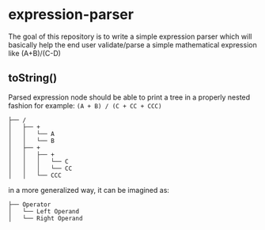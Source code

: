 # expression-parser
The goal of this repository is to write a simple expression parser which will basically help the end user validate/parse a simple mathematical expression like (A+B)/(C-D)

## toString()
Parsed expression node should be able to print a tree in a properly nested fashion for example: `(A + B) / (C + CC + CCC)`
```
├── /
│   ├── +
│   │   └── A
│   │   └── B
│   ├── +
│   │   ├── +
│   │   │   └── C
│   │   │   └── CC
│   │   └── CCC
```
in a more generalized way, it can be imagined as: 
```
├── Operator
│   └── Left Operand
│   └── Right Operand
```
